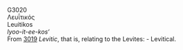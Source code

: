 G3020  
Λευΐτικός  
Leuitikos  
*lyoo-it-ee-kos‘*  
From [3019](g3019) *Levitic*, that is, relating to the Levites: -
Levitical.  

